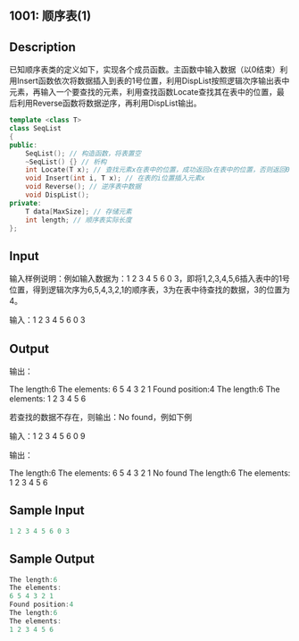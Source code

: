 ## 1001: 顺序表(1)

## Description

​	已知顺序表类的定义如下，实现各个成员函数。主函数中输入数据（以0结束）利用Insert函数依次将数据插入到表的1号位置，利用DispList按照逻辑次序输出表中元素，再输入一个要查找的元素，利用查找函数Locate查找其在表中的位置，最后利用Reverse函数将数据逆序，再利用DispList输出。

```cpp
template <class T>
class SeqList
{
public:
    SeqList(); // 构造函数，将表置空
    ~SeqList() {} // 析构
    int Locate(T x); // 查找元素x在表中的位置，成功返回x在表中的位置，否则返回0
    void Insert(int i, T x); // 在表的i位置插入元素x
    void Reverse(); // 逆序表中数据
    void DispList();
private:
    T data[MaxSize]; // 存储元素
    int length; // 顺序表实际长度
};
```

## Input

输入样例说明：例如输入数据为：1 2 3 4 5 6 0 3，即将1,2,3,4,5,6插入表中的1号位置，得到逻辑次序为6,5,4,3,2,1的顺序表，3为在表中待查找的数据，3的位置为4。

输入：1 2 3 4 5 6 0 3

## Output

输出：

The length:6
The elements:
6 5 4 3 2 1
Found position:4
The length:6
The elements:
1 2 3 4 5 6

若查找的数据不存在，则输出：No found，例如下例

输入：1 2 3 4 5 6 0 9

输出：

The length:6
The elements:
6 5 4 3 2 1
No found
The length:6
The elements:
1 2 3 4 5 6

## Sample Input

```cpp
1 2 3 4 5 6 0 3
```

## Sample Output

```cpp
The length:6
The elements:
6 5 4 3 2 1 
Found position:4
The length:6
The elements:
1 2 3 4 5 6 
```
